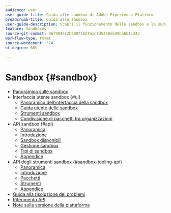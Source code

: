 ```yaml
---
audience: user
user-guide-title: Guida alle sandbox di Adobe Experience Platform
breadcrumb-title: Guida alle sandbox
user-guide-description: Scopri il funzionamento delle sandbox e la suddivisione di un’istanza Platform in ambienti virtuali per lo sviluppo, il test e la distribuzione delle applicazioni.
feature: Sandboxes
source-git-commit: 06f9846c2b58071827a1c1d5360eb49ba6b1c34a
workflow-type: tm+mt
source-wordcount: '74'
ht-degree: 68%

---
```



# Sandbox {#sandbox}

* [Panoramica sulle sandbox](home.md)
* Interfaccia utente sandbox {#ui}
   * [Panoramica dell’interfaccia della sandbox](ui/overview.md)
   * [Guida utente delle sandbox](ui/user-guide.md)
   * [Strumenti sandbox](ui/sandbox-tooling.md)
   * [Condivisione di pacchetti tra organizzazioni](ui/sharing-packages-across-orgs.md)
* API sandbox {#api}
   * [Panoramica](api/overview.md)
   * [Introduzione](api/getting-started.md)
   * [Sandbox disponibili](api/available.md)
   * [Gestione sandbox](api/sandboxes.md)
   * [Tipi di sandbox](api/types.md)
   * [Appendice](api/appendix.md)
* API degli strumenti sandbox {#sandbox-tooling-api}
   * [Panoramica](sandbox-tooling-api/overview.md)
   * [Introduzione](sandbox-tooling-api/getting-started.md)
   * [Pacchetti](sandbox-tooling-api/packages.md)
   * [Strumenti](sandbox-tooling-api/tools.md)
   * [Appendice](sandbox-tooling-api/appendix.md)
* [Guida alla risoluzione dei problemi](troubleshooting-guide.md)
* [Riferimento API](https://www.adobe.io/experience-platform-apis/references/sandbox)
* [Note sulla versione della piattaforma](https://experienceleague.adobe.com/it/docs/experience-platform/release-notes/latest)